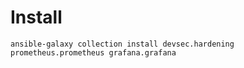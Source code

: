 # Install

```
ansible-galaxy collection install devsec.hardening prometheus.prometheus grafana.grafana

```
